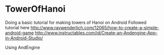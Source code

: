 # TowerOfHanoi


Doing a basic tutorial for making towers of Hanoi on Android Followed tutorial here http://www.raywenderlich.com/12065/how-to-create-a-simple-android-game http://www.instructables.com/id/Create-an-Andengine-App-in-Android-Studio/

Using AndEngine
